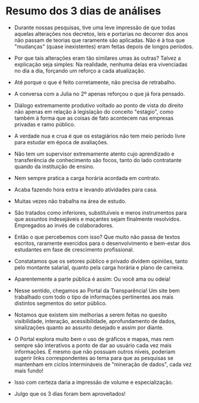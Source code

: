 # Resumo dos 3 dias de análises

* Durante nossas pesquisas, tive uma leve impressão de que todas aquelas alterações nos decretos, leis e portarias no decorrer dos anos não passam de teorias que raramente são aplicadas. Não é à toa que "mudanças" (quase inexistentes) eram feitas depois de longos períodos.

* Por que tais alterações eram tão similares umas às outras? Talvez a explicação seja simples: Na realidade, nenhuma delas era vivenciadas no dia a dia, forçando um reforço a cada atualização.

* Até porque o que é feito corretamente, não precisa de retrabalho.

* A conversa com a Julia no 2º apenas reforçou o que já fora pensado.

* Diálogo extremamente produtivo voltado ao ponto de vista do direito não apenas em relação à legislação do conceito "estágio", como também à forma que as coisas de fato acontecem nas empresas privadas e ramo público.

* A verdade nua e crua é que os estagiários não tem meio período livre para estudar em época de avaliações.

* Não tem um supervisor extremamente atento cujo aprendizado e transferência de conhecimento são focos, tanto do lado contratante quando da instituição de ensino.

* Nem sempre pratica a carga horária acordada em contrato.

* Acaba fazendo hora extra e levando atividades para casa.

* Muitas vezes não trabalha na área de estudo.

* São tratados como inferiores, substituíveis e meros instrumentos para que assuntos indesejáveis e maçantes sejam finalmente resolvidos. Empregados ao invés de colaboradores.

* Então o que percebemos com isso? Que muito não passa de textos escritos, raramente exercidos para o desenvolvimento e bem-estar dos estudantes em fase de crescimento profissional.

* Constatamos que os setores público e privado dividem opiniões, tanto pelo montante salarial, quanto pela carga horária e plano de carreira.

* Aparentemente a parte pública é assim: Ou você ama ou odeia!

* Nesse sentido, chegamos ao Portal da Transparência! Um site bem trabalhado com todo o tipo de informações pertinentes aos mais distintos segmentos do setor público.

* Notamos que existem sim melhorias a serem feitas no quesito visibilidade, interação, acessibilidade, aprofundamento de dados, sinalizações quanto ao assunto desejado e assim por diante.

* O Portal explora muito bem o uso de gráficos e mapas, mas nem sempre são interativos a ponto de dar ao usuário cada vez mais informações. E mesmo que não possuam outros níveis, poderiam sugerir links correspondentes ao tema para que as pesquisas se mantenham em ciclos intermináveis de "mineração de dados", cada vez mais fundo!

* Isso com certeza daria a impressão de volume e especialização.

* Julgo que os 3 dias foram bem aproveitados!